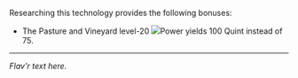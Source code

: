 Researching this technology provides the following bonuses:
* The Pasture and Vineyard level-20 ![](/assets/lightning.svg)Power yields 100 Quint instead of 75.

---

_Flav'r text here._
